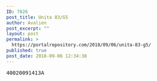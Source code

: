 ```yaml
---
ID: 7826
post_title: Unita 83/G5
author: Avalien
post_excerpt: ""
layout: post
permalink: >
  https://portalrepository.com/2018/09/06/unita-83-g5/
published: true
post_date: 2018-09-06 12:34:38
---
```

<pre>40020091413A</pre>